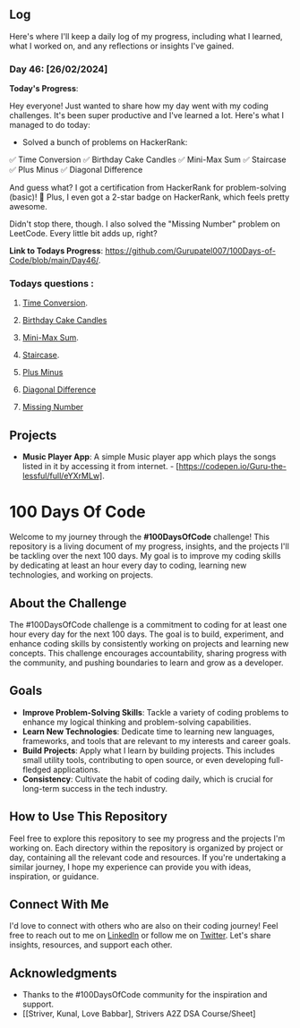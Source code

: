 ## Log

Here's where I'll keep a daily log of my progress, including what I learned, what I worked on, and any reflections or insights I've gained.

### Day 46: [26/02/2024]

**Today's Progress**:

Hey everyone! Just wanted to share how my day went with my coding challenges. It's been super productive and I've learned a lot. Here's what I managed to do today:

- Solved a bunch of problems on HackerRank:

 ✅ Time Conversion
 ✅ Birthday Cake Candles
 ✅ Mini-Max Sum
 ✅ Staircase
 ✅ Plus Minus
 ✅ Diagonal Difference

And guess what? I got a certification from HackerRank for problem-solving (basic)! 🎉 Plus, I even got a 2-star badge on HackerRank, which feels pretty awesome.

Didn't stop there, though. I also solved the "Missing Number" problem on LeetCode. Every little bit adds up, right?

<!-- **Thoughts**: Merge Sort is not just about sorting; it's about strategizing and efficiency. -->

**Link to Todays Progress**: https://github.com/Gurupatel007/100Days-of-Code/blob/main/Day46/.

### Todays questions : 

1. [Time Conversion](https://www.hackerrank.com/challenges/time-conversion/problem).

2. [Birthday Cake Candles](https://www.hackerrank.com/challenges/birthday-cake-candles/problem)

3. [Mini-Max Sum](https://www.hackerrank.com/challenges/mini-max-sum/problem).

4. [Staircase](https://www.hackerrank.com/challenges/staircase/problem).

5. [Plus Minus](https://www.hackerrank.com/challenges/plus-minus)

6. [Diagonal Difference](https://www.hackerrank.com/challenges/diagonal-difference)

<!-- 7. [A Very Big Sum](https://www.hackerrank.com/challenges/a-very-big-sum)

8. [Compare the Triplets](https://www.hackerrank.com/challenges/compare-the-triplets)

9. [Simple Array Sum](https://www.hackerrank.com/challenges/simple-array-sum)

10. [Solve Me First](https://www.hackerrank.com/challenges/solve-me-first) -->

7. [Missing Number](https://leetcode.com/problems/missing-number/submissions/1186710654/)


## Projects

- **Music Player App**: A simple Music player app which plays the songs listed in it by accessing it from internet. - [https://codepen.io/Guru-the-lessful/full/eYXrMLw].

# 100 Days Of Code

Welcome to my journey through the **#100DaysOfCode** challenge! This repository is a living document of my progress, insights, and the projects I'll be tackling over the next 100 days. My goal is to improve my coding skills by dedicating at least an hour every day to coding, learning new technologies, and working on projects.

## About the Challenge

The #100DaysOfCode challenge is a commitment to coding for at least one hour every day for the next 100 days. The goal is to build, experiment, and enhance coding skills by consistently working on projects and learning new concepts. This challenge encourages accountability, sharing progress with the community, and pushing boundaries to learn and grow as a developer.

## Goals

- **Improve Problem-Solving Skills**: Tackle a variety of coding problems to enhance my logical thinking and problem-solving capabilities.
- **Learn New Technologies**: Dedicate time to learning new languages, frameworks, and tools that are relevant to my interests and career goals.
- **Build Projects**: Apply what I learn by building projects. This includes small utility tools, contributing to open source, or even developing full-fledged applications.
- **Consistency**: Cultivate the habit of coding daily, which is crucial for long-term success in the tech industry.

## How to Use This Repository

Feel free to explore this repository to see my progress and the projects I'm working on. Each directory within the repository is organized by project or day, containing all the relevant code and resources. If you're undertaking a similar journey, I hope my experience can provide you with ideas, inspiration, or guidance.

## Connect With Me

I'd love to connect with others who are also on their coding journey! Feel free to reach out to me on [LinkedIn](www.linkedin.com/in/guru-patel-42423b219) or follow me on [Twitter](https://twitter.com/Gurupat11727321). Let's share insights, resources, and support each other.

## Acknowledgments

- Thanks to the #100DaysOfCode community for the inspiration and support.
- [[Striver, Kunal, Love Babbar], Strivers A2Z DSA Course/Sheet]
